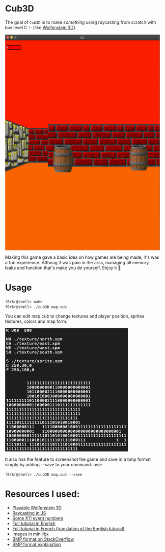 # Cub3D
The goal of ``Cub3D`` is to make *something* using raycasting from scratch with low level C ✨ (like [Wolfenstein 3D](https://fr.wikipedia.org/wiki/Wolfenstein_3D)).

<img align="center" width=700px height=700px src="cub.png" alt="Screenshot of the game" />

Making this game gave a basic idea on how games are being made, it's was a fun experience.
Althoug It was pain in the arss, managing all memory leaks and function that's make you do yourself.
Enjoy it 🎴

# Usage

``f0rkr@shell» make`` </br>
``f0rkr@shell» ./cub3D map.cub``

You can edit map.cub to change textures and player position, sprites textures, colors and map form.

<img src="map.png" width=400px height=400px alt="Screenshot of the map config file" />

It also has the feature to screenshot the game and save in a bmp format simply by adding --save to your command.
use: 

``f0rkr@shell» ./cub3D map.cub --save``

# Resources I used:

* [Playable Wolfenstein 3D](http://users.atw.hu/wolf3d/)
* [Raycasting in JS](http://www.playfuljs.com/a-first-person-engine-in-265-lines/)
* [Some X11 event numbers](https://github.com/qst0/ft_libgfx)
* [Full tutorial in English](https://lodev.org/cgtutor/raycasting.html)
* [Full tutorial in French (translation of the English tutorial)](http://forums.mediabox.fr/wiki/tutoriaux/flashplatform/affichage/3d/raycasting)
* [Images in minilibx](https://github.com/keuhdall/images_example)
* [BMP format on StackOverflow](https://stackoverflow.com/questions/2654480/writing-bmp-image-in-pure-c-c-without-other-libraries)
* [BMP format explanation](https://web.archive.org/web/20080912171714/http://www.fortunecity.com/skyscraper/windows/364/bmpffrmt.html)
